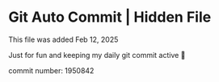 # Git Auto Commit | Hidden File

This file was added Feb 12, 2025

Just for fun and keeping my daily git commit active 🤪

commit number: 1950842
